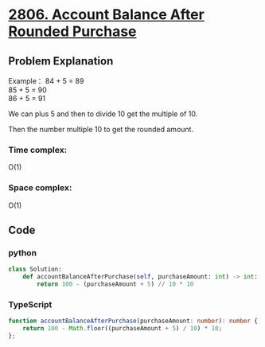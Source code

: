 # [2806. Account Balance After Rounded Purchase](https://leetcode.cn/problems/account-balance-after-rounded-purchase/description/?envType=daily-question&envId=2024-06-12)



## Problem Explanation
Example：
84 + 5 = 89  
85 + 5 = 90  
86 + 5 = 91  

We can plus 5 and then to divide 10 get the multiple of 10.

Then the number multiple 10 to get the rounded amount.



### Time complex:
O(1)
### Space complex:
O(1)
## Code

### python
```python
class Solution:
    def accountBalanceAfterPurchase(self, purchaseAmount: int) -> int:
        return 100 - (purchaseAmount + 5) // 10 * 10

```

### TypeScript
```TypeScript
function accountBalanceAfterPurchase(purchaseAmount: number): number {
    return 100 - Math.floor((purchaseAmount + 5) / 10) * 10;
};

```